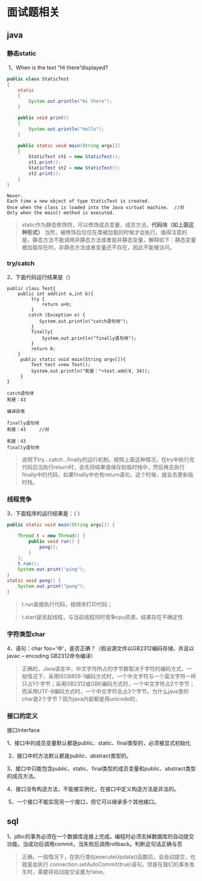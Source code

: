 # 面试题相关

## java

### 静态static

​       1、When is the text “Hi there”displayed?

```java
public class StaticTest
{
    static
    {
        System.out.println("Hi there");
    }

    public void print()
    {
        System.out.println("Hello");
    }

    public static void main(String args[])
    {
        StaticTest st1 = new StaticTest();
        st1.print();
        StaticTest st2 = new StaticTest();
        st2.print();
    }
}
```

```
Never.
Each time a new object of type StaticTest is created.
Once when the class is loaded into the Java virtual machine.  //对
Only when the main() method is executed.
```

> static作为静态修饰符，可以修饰成员变量，成员方法，**代码块（如上面这种形式）** 当然，被修饰后仅仅在类被加载的时候才会执行。值得注意的是，静态方法不能调用非静态方法或者是非静态变量，解释如下：静态变量被加载存在时，非静态方法或者变量还不存在，因此不能被访问。

### try/catch

2、下面代码运行结果是（）

```
public class Test{	
    public int add(int a,int b){	
         try {	
             return a+b;		
         } 
        catch (Exception e) {	
            System.out.println("catch语句块");	
         }	
         finally{	
             System.out.println("finally语句块");	
         }	
         return 0;	
    } 
     public static void main(String argv[]){ 
         Test test =new Test(); 
         System.out.println("和是："+test.add(9, 34)); 
     }
}
```

```
catch语句块
和是：43

编译异常

finally语句块
和是：43     //对

和是：43
finally语句块
```

> 说明下try...catch...finally的运行机制，按照上面这种情况，在try中执行完代码后当执行return时，会先将结果值保存到临时栈中，然后再去执行finally中的代码，如果finally中也有return语句，这个时候，就会去更新临时栈。

### 线程竞争

3、下面程序的运行结果是：（  ）

```java
public static void main(String args[]) {

    Thread t = new Thread() {
        public void run() {
            pong();
        }
    };
    t.run();
    System.out.print("ping");
}
static void pong() {
    System.out.print("pong");
}
```

> t.run直接执行代码，按顺序打印代码；
>
> t.start是另起线程，与当前线程同时竞争cpu资源，结果存在不确定性

### 字符类型char

4、语句：char foo='中'，是否正确？（假设源文件以GB2312编码存储，并且以javac – encoding GB2312命令编译）

> 正确的，Java语言中，中文字符所占的字节数取决于字符的编码方式，一般情况下，采用ISO8859-1编码方式时，一个中文字符与一个英文字符一样只占1个字节；采用GB2312或GBK编码方式时，一个中文字符占2个字节；而采用UTF-8编码方式时，一个中文字符会占3个字节。为什么java里的char是2个字节？因为java内部都是用unicode的，
>

### 接口的定义

接口Interface

​	1、接口中的成员变量默认都是public、static、final类型的，必须被显式初始化

​	2、接口中的方法默认都是public、abstract类型的。

​	3、接口中只能包含public、static、final类型的成员变量和public、abstract类型的成员方法。

​	4、接口没有构造方法，不能被实例化，在接口中定义构造方法是非法的。

​	5、一个接口不能实现另一个接口，但它可以继承多个其他接口。



## sql

1、jdbc的事务必须在一个数据库连接上完成。编程时必须去掉数据库的自动提交功能。当成功后调用commit，当失败后调用rollback。判断这句话正确与否

> 正确，一般情况下，在执行类似executeUpdata()函数后，会自动提交，也就是会执行 connection.setAutoCommit(true)语句，但是在我们的事务发生时，需要将自动提交设置为false。